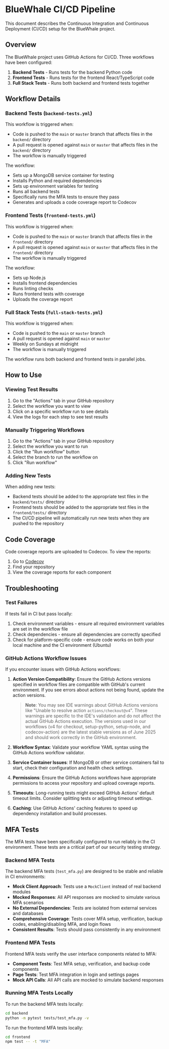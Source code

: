 # BlueWhale CI/CD Pipeline

This document describes the Continuous Integration and Continuous Deployment (CI/CD) setup for the BlueWhale project.

## Overview

The BlueWhale project uses GitHub Actions for CI/CD. Three workflows have been configured:

1. **Backend Tests** - Runs tests for the backend Python code
2. **Frontend Tests** - Runs tests for the frontend React/TypeScript code
3. **Full Stack Tests** - Runs both backend and frontend tests together

## Workflow Details

### Backend Tests (`backend-tests.yml`)

This workflow is triggered when:
- Code is pushed to the `main` or `master` branch that affects files in the `backend/` directory
- A pull request is opened against `main` or `master` that affects files in the `backend/` directory
- The workflow is manually triggered

The workflow:
- Sets up a MongoDB service container for testing
- Installs Python and required dependencies
- Sets up environment variables for testing
- Runs all backend tests
- Specifically runs the MFA tests to ensure they pass
- Generates and uploads a code coverage report to Codecov

### Frontend Tests (`frontend-tests.yml`)

This workflow is triggered when:
- Code is pushed to the `main` or `master` branch that affects files in the `frontend/` directory
- A pull request is opened against `main` or `master` that affects files in the `frontend/` directory
- The workflow is manually triggered

The workflow:
- Sets up Node.js
- Installs frontend dependencies
- Runs linting checks
- Runs frontend tests with coverage
- Uploads the coverage report

### Full Stack Tests (`full-stack-tests.yml`)

This workflow is triggered when:
- Code is pushed to the `main` or `master` branch
- A pull request is opened against `main` or `master`
- Weekly on Sundays at midnight
- The workflow is manually triggered

The workflow runs both backend and frontend tests in parallel jobs.

## How to Use

### Viewing Test Results

1. Go to the "Actions" tab in your GitHub repository
2. Select the workflow you want to view
3. Click on a specific workflow run to see details
4. View the logs for each step to see test results

### Manually Triggering Workflows

1. Go to the "Actions" tab in your GitHub repository
2. Select the workflow you want to run
3. Click the "Run workflow" button
4. Select the branch to run the workflow on
5. Click "Run workflow"

### Adding New Tests

When adding new tests:
- Backend tests should be added to the appropriate test files in the `backend/tests/` directory
- Frontend tests should be added to the appropriate test files in the `frontend/tests/` directory
- The CI/CD pipeline will automatically run new tests when they are pushed to the repository

## Code Coverage

Code coverage reports are uploaded to Codecov. To view the reports:
1. Go to [Codecov](https://codecov.io)
2. Find your repository
3. View the coverage reports for each component

## Troubleshooting

### Test Failures

If tests fail in CI but pass locally:
1. Check environment variables - ensure all required environment variables are set in the workflow file
2. Check dependencies - ensure all dependencies are correctly specified
3. Check for platform-specific code - ensure code works on both your local machine and the CI environment (Ubuntu)

### GitHub Actions Workflow Issues

If you encounter issues with GitHub Actions workflows:

1. **Action Version Compatibility**: Ensure the GitHub Actions versions specified in workflow files are compatible with GitHub's current environment. If you see errors about actions not being found, update the action versions.

   > **Note**: You may see IDE warnings about GitHub Actions versions like "Unable to resolve action `actions/checkout@v4`". These warnings are specific to the IDE's validation and do not affect the actual GitHub Actions execution. The versions used in our workflows (v4 for checkout, setup-python, setup-node, and codecov-action) are the latest stable versions as of June 2025 and should work correctly in the GitHub environment.

2. **Workflow Syntax**: Validate your workflow YAML syntax using the GitHub Actions workflow validator.

3. **Service Container Issues**: If MongoDB or other service containers fail to start, check their configuration and health check settings.

4. **Permissions**: Ensure the GitHub Actions workflows have appropriate permissions to access your repository and upload coverage reports.

5. **Timeouts**: Long-running tests might exceed GitHub Actions' default timeout limits. Consider splitting tests or adjusting timeout settings.

6. **Caching**: Use GitHub Actions' caching features to speed up dependency installation and build processes.

## MFA Tests

The MFA tests have been specifically configured to run reliably in the CI environment. These tests are a critical part of our security testing strategy.

### Backend MFA Tests

The backend MFA tests (`test_mfa.py`) are designed to be stable and reliable in CI environments:

- **Mock Client Approach**: Tests use a `MockClient` instead of real backend modules
- **Mocked Responses**: All API responses are mocked to simulate various MFA scenarios
- **No External Dependencies**: Tests are isolated from external services and databases
- **Comprehensive Coverage**: Tests cover MFA setup, verification, backup codes, enabling/disabling MFA, and login flows
- **Consistent Results**: Tests should pass consistently in any environment

### Frontend MFA Tests

Frontend MFA tests verify the user interface components related to MFA:

- **Component Tests**: Test MFA setup, verification, and backup code components
- **Page Tests**: Test MFA integration in login and settings pages
- **Mock API Calls**: All API calls are mocked to simulate backend responses

### Running MFA Tests Locally

To run the backend MFA tests locally:

```bash
cd backend
python -m pytest tests/test_mfa.py -v
```

To run the frontend MFA tests locally:

```bash
cd frontend
npm test -- -t "MFA"
```
